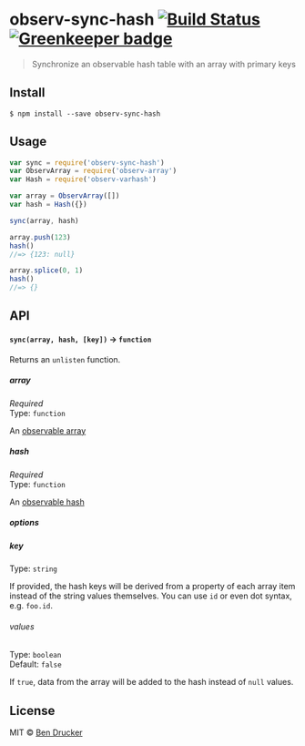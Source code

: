 # observ-sync-hash [![Build Status](https://travis-ci.org/bendrucker/observ-sync-hash.svg?branch=master)](https://travis-ci.org/bendrucker/observ-sync-hash) [![Greenkeeper badge](https://badges.greenkeeper.io/bendrucker/observ-sync-hash.svg)](https://greenkeeper.io/)

> Synchronize an observable hash table with an array with primary keys


## Install

```
$ npm install --save observ-sync-hash
```


## Usage

```js
var sync = require('observ-sync-hash')
var ObservArray = require('observ-array')
var Hash = require('observ-varhash')

var array = ObservArray([])
var hash = Hash({})

sync(array, hash)

array.push(123)
hash()
//=> {123: null}

array.splice(0, 1)
hash()
//=> {}
```

## API

#### `sync(array, hash, [key])` -> `function`

Returns an `unlisten` function.

##### array

*Required*  
Type: `function`

An [observable array](https://github.com/raynos/observ-array)

##### hash

*Required*  
Type: `function`

An [observable hash](https://github.com/nrw/observ-varhash)

##### options

##### key

Type: `string`

If provided, the hash keys will be derived from a property of each array item instead of the string values themselves. You can use `id` or even dot syntax, e.g. `foo.id`.

###### values

Type: `boolean`  
Default: `false`

If `true`, data from the array will be added to the hash instead of `null` values. 


## License

MIT © [Ben Drucker](http://bendrucker.me)
